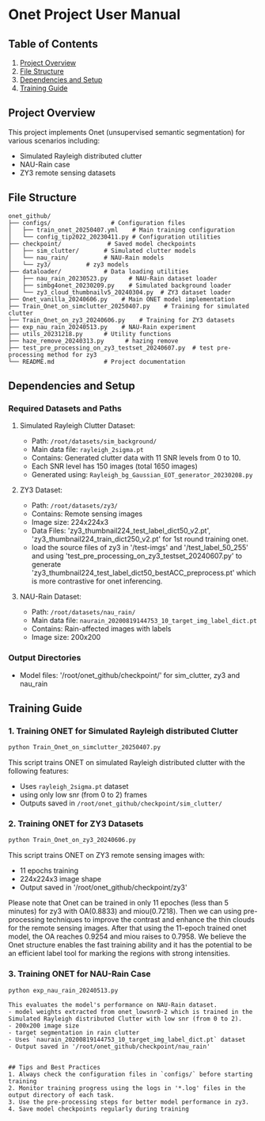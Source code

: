 # Onet Project User Manual

## Table of Contents
1. [Project Overview](#project-overview)
2. [File Structure](#file-structure)
3. [Dependencies and Setup](#dependencies-and-setup)
4. [Training Guide](#training-guide)

## Project Overview
This project implements Onet (unsupervised semantic segmentation) for various scenarios including:
- Simulated Rayleigh distributed clutter
- NAU-Rain case
- ZY3 remote sensing datasets

## File Structure
```
onet_github/
├── configs/                 # Configuration files
│   ├── train_onet_20250407.yml    # Main training configuration
│   └── config_tip2022_20230411.py # Configuration utilities
├── checkpoint/             # Saved model checkpoints
│   ├── sim_clutter/       # Simulated clutter models
│   └── nau_rain/          # NAU-Rain models
│   └── zy3/          # zy3 models
├── dataloader/            # Data loading utilities
│   ├── nau_rain_20230523.py      # NAU-Rain dataset loader
│   ├── simbg4onet_20230209.py    # Simulated background loader
│   └── zy3_cloud_thumbnailv5_20240304.py  # ZY3 dataset loader
├── Onet_vanilla_20240606.py    # Main ONET model implementation
├── Train_Onet_on_simclutter_20250407.py    # Training for simulated clutter
├── Train_Onet_on_zy3_20240606.py    # Training for ZY3 datasets
├── exp_nau_rain_20240513.py    # NAU-Rain experiment
├── utils_20231218.py      # Utility functions
├── haze_remove_20240313.py      # hazing remove
├── test_pre_processing_on_zy3_testset_20240607.py  # test pre-processing method for zy3 
└── README.md              # Project documentation
```

## Dependencies and Setup

### Required Datasets and Paths
1. Simulated Rayleigh Clutter Dataset:
   - Path: `/root/datasets/sim_background/`
   - Main data file: `rayleigh_2sigma.pt`
   - Contains: Generated clutter data with 11 SNR levels from 0 to 10.
   - Each SNR level has 150 images (total 1650 images)
   - Generated using: `Rayleigh_bg_Gaussian_EOT_generator_20230208.py`

2. ZY3 Dataset:
   - Path: `/root/datasets/zy3/`
   - Contains: Remote sensing images
   - Image size: 224x224x3
   - Data Files: 'zy3_thumbnail224_test_label_dict50_v2.pt', 'zy3_thumbnail224_train_dict250_v2.pt' for 1st round training onet.
   - load the source files of zy3 in '/test-imgs' and '/test_label_50_255' and using 'test_pre_processing_on_zy3_testset_20240607.py' to generate 'zy3_thumbnail224_test_label_dict50_bestACC_preprocess.pt' which is more contrastive for onet inferencing.

3. NAU-Rain Dataset:
   - Path: `/root/datasets/nau_rain/`
   - Main data file: `naurain_20200819144753_10_target_img_label_dict.pt`
   - Contains: Rain-affected images with labels
   - Image size: 200x200

### Output Directories
- Model files: '/root/onet_github/checkpoint/' for sim_clutter, zy3 and nau_rain


## Training Guide

### 1. Training ONET for Simulated Rayleigh distributed Clutter
```bash
python Train_Onet_on_simclutter_20250407.py
```
This script trains ONET on simulated Rayleigh distributed clutter with the following features:
- Uses `rayleigh_2sigma.pt` dataset
- using only low snr (from 0 to 2) frames 
- Outputs saved in `/root/onet_github/checkpoint/sim_clutter/`

### 2. Training ONET for ZY3 Datasets
```bash
python Train_Onet_on_zy3_20240606.py
```
This script trains ONET on ZY3 remote sensing images with:
- 11 epochs training
- 224x224x3 image shape
- Output saved in '/root/onet_github/checkpoint/zy3'

Please note that Onet can be trained in only 11 epoches (less than 5 minutes) for zy3 with OA(0.8833) and miou(0.7218). Then we can using pre-processing techniques to improve the contrast and enhance the thin clouds for the remote sensing images. After that using the 11-epoch trained onet model, the OA reaches 0.9254 and miou raises to 0.7958. We believe the Onet structure enables the fast training ability and it has the potential to be an efficient label tool for marking the regions with strong intensities. 


### 3. Training ONET for NAU-Rain Case
```bash
python exp_nau_rain_20240513.py
```
```
This evaluates the model's performance on NAU-Rain dataset.
- model weights extracted from onet_lowsnr0-2 which is trained in the Simulated Rayleigh distributed Clutter with low snr (from 0 to 2).
- 200x200 image size
- target segmentation in rain clutter
- Uses `naurain_20200819144753_10_target_img_label_dict.pt` dataset
- Output saved in '/root/onet_github/checkpoint/nau_rain'


## Tips and Best Practices
1. Always check the configuration files in `configs/` before starting training
2. Monitor training progress using the logs in '*.log' files in the output directory of each task.
3. Use the pre-processing steps for better model performance in zy3.
4. Save model checkpoints regularly during training
